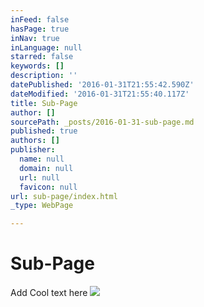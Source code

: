 ```yaml
---
inFeed: false
hasPage: true
inNav: true
inLanguage: null
starred: false
keywords: []
description: ''
datePublished: '2016-01-31T21:55:42.590Z'
dateModified: '2016-01-31T21:55:40.117Z'
title: Sub-Page
author: []
sourcePath: _posts/2016-01-31-sub-page.md
published: true
authors: []
publisher:
  name: null
  domain: null
  url: null
  favicon: null
url: sub-page/index.html
_type: WebPage

---
```

# Sub-Page

Add Cool text here
![](https://the-grid-user-content.s3-us-west-2.amazonaws.com/a7d90610-4ace-4f51-9077-b9f259639d9b.jpg)
